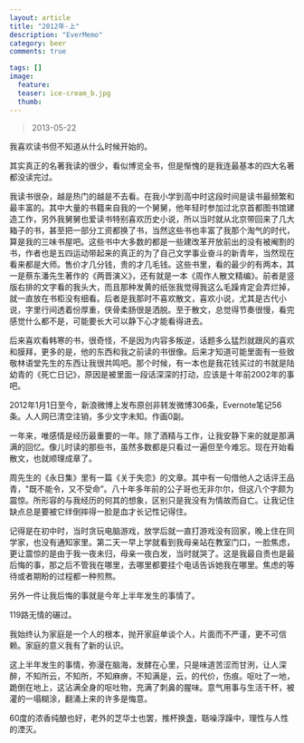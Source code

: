 ```yaml
---
layout: article
title: "2012年-上"
description: "EverMemo"
category: beer
comments: true

tags: []
image:
  feature:
  teaser: ice-cream_b.jpg
  thumb:
---
```


> 2013-05-22

我喜欢读书但不知道从什么时候开始的。  

其实真正的名著我读的很少，看似博览全书，但是惭愧的是我连最基本的四大名著都没读完过。  

我读书很杂，越是热门的越是不去看。在我小学到高中时这段时间是读书最频繁和最丰富的。其中大量的书籍来自我的一个舅舅，他年轻时参加过北京首都图书馆建造工作，另外我舅舅也爱读书特别喜欢历史小说，所以当时就从北京带回来了几大箱子的书，甚至把一部分工资都换了书，当然这些书也丰富了我那个淘气的时代，算是我的三味书屋吧。这些书中大多数的都是一些建改革开放前出的没有被阉割的书，作者也是五四运动带起来的真正的为了自己文学事业奋斗的新青年，当然现在看来都是大师。售价才几分钱，贵的才几毛钱。这些书里，看的最少的有两本，其一是蔡东潘先生著作的《两晋演义》，还有就是一本《周作人散文精编》。前者是竖版右排的文字看的我头大，而且那种发黄的纸张我觉得我这么毛躁肯定会弄烂掉，就一直放在书柜没有细看。后者是我那时不喜欢散文，喜欢小说，尤其是古代小说，字里行间透着份厚重，侠骨柔肠很是洒脱。至于散文，总觉得节奏很慢，看完感觉什么都不是，可能要长大可以静下心才能看得进去。    

后来喜欢看韩寒的书，很奇怪，不是因为内容多叛逆，话题多么猛烈就跟风的喜欢和膜拜，更多的是，他的东西和我之前读的书很像。后来才知道可能里面有一些致敬林语堂先生的东西让我很共鸣吧。那个时候，有一本也是我花钱买过的书就是陆幼青的《死亡日记》，原因是被里面一段话深深的打动，应该是十年前2002年的事吧。  

2012年1月1日至今，新浪微博上发布原创非转发微博306条，Evernote笔记56条。人人网已清空注销，多少文字未知。作画0副。  

一年来，唯感情是经历最重要的一年。除了酒精与工作，让我安静下来的就是那满满的回忆。像儿时读的那些书，虽然多数都是只看过一遍但至今难忘。现在开始看散文，也就顺理成章了。

周先生的《永日集》里有一篇《关于失恋》的文章。其中有一句借他人之话评王品青，"既不能令，又不受命”。八十年多年前的公子哥也无非尔尔，但这八个字颇为震惊。所形容的与我经历的何其的想象，区别只是我没有为情故而自亡。让我记住缺点总是要被它绊倒摔得一脸是血才长记性记得住。

记得是在初中时，当时贪玩电脑游戏，放学后就一直打游戏没有回家，晚上住在同学家，也没有通知家里。第二天一早上学就看到我母亲站在教室门口，一脸焦虑，更让震惊的是由于我一夜未归，母亲一夜白发，当时就哭了。这是我最自责也是最后悔的事，那之后不管我在哪里，去哪里都要挂个电话告诉她我在哪里。焦虑的等待或者期盼的过程都一种煎熬。

另外一件让我后悔的事就是今年上半年发生的事情了。

119路无情的碾过。

我始终认为家庭是一个人的根本，抛开家庭单谈个人，片面而不严谨，更不可信赖。家庭的意义我有了新的认识。

这上半年发生的事情，弥漫在脑海，发酵在心里，只是味道苦涩而甘洌，让人深醉，不知所云，不知所，不知麻痹，不知满是，云，的代价，伤痕。呕吐了一地，跪倒在地上，这沾满全身的呕吐物，充满了刺鼻的腥味。意气用事与生活干杯，被灌的一塌糊涂，翻涌上来的许多是悔意。

60度的浓香纯酿也好，老外的芝华士也罢，推杯换盏，聒噪浮躁中，理性与人性的湮灭。
